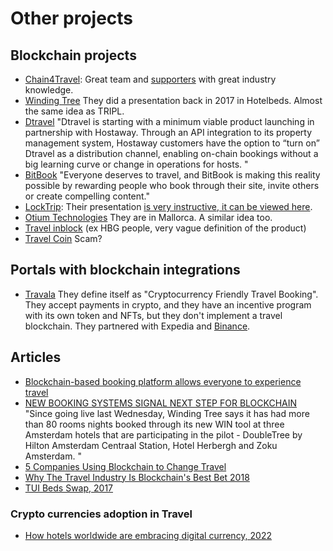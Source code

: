 # Other projects

## Blockchain projects
 - [Chain4Travel](https://www.chain4travel.com/): Great team and [supporters](https://www.chain4travel.com/supporter/) with great industry knowledge.
 - [Winding Tree](https://windingtree.com/) They did a presentation back in 2017 in Hotelbeds. Almost the same idea 
   as TRIPL.
 - [Dtravel](https://dtravel.com/) "Dtravel is starting with a minimum viable product launching in partnership with Hostaway. Through an API integration to its property management system, Hostaway customers have the option to “turn on” Dtravel as a distribution channel, enabling on-chain bookings without a big learning curve or change in operations for hosts. "
 - [BitBook](https://bitbook.net/) "Everyone deserves to travel, and BitBook is making this reality possible by rewarding people who book through their site, invite others or create compelling content."
 - [LockTrip](https://locktrip.com/): Their presentation [is very instructive, it can be viewed here](https://docs.google.com/presentation/d/e/2PACX-1vSRWjQyreJVNitUnKCUtRX5jkybwvfX4u-5jBR8rYJ1MXPbGRsz4plG5Jhi_h8iNxcBw2QH0QMGNK9w/pub?start=false&loop=false&delayms=3000&slide=id.p1).
 - [Otium Technologies](https://otiumtechnologies.com/) They are in Mallorca. A similar idea too.
 - [Travel inblock](https://travel-inblock.io/) (ex HBG people, very vague definition of the product)
 - [Travel Coin](https://tcoin.one/) Scam?

## Portals with blockchain integrations
 - [Travala](https://www.travala.com/) They define itself as "Cryptocurrency Friendly Travel Booking". They accept 
   payments in crypto, and they have an incentive program with its own token and NFTs, but they don't implement a travel 
   blockchain. They partnered with Expedia and [Binance](https://www.travala.com/binance).

## Articles

- [Blockchain-based booking platform allows everyone to experience travel](https://cointelegraph.com/news/blockchain-based-booking-platform-allows-everyone-to-experience-travel)
- [NEW BOOKING SYSTEMS SIGNAL NEXT STEP FOR BLOCKCHAIN](https://www.phocuswire.com/new-booking-systems-from-winding-tree-dtravel-signal-next-step-for-blockchain-distribution)  
  "Since going live last Wednesday, Winding Tree says it has had more than 80 rooms nights booked through its new WIN tool at three Amsterdam hotels that are participating in the pilot - DoubleTree by Hilton Amsterdam Centraal Station, Hotel Herbergh and Zoku Amsterdam. "
- [5 Companies Using Blockchain to Change Travel](https://www.investopedia.com/news/6-companies-using-blockchain-change-travel-0/)
- [Why The Travel Industry Is Blockchain's Best Bet 2018](https://www.forbes.com/sites/davidpetersson/2018/12/19/why-the-travel-industry-is-blockchains-best-bet/?sh=77f39e74f5da)
- [TUI Beds Swap, 2017](https://www.youtube.com/watch?v=MtR770GLviU&t=1s)

### Crypto currencies adoption in Travel

- [How hotels worldwide are embracing digital currency, 2022](https://businesschief.com/leadership-and-strategy/how-hotels-worldwide-are-embracing-digital-currency)
